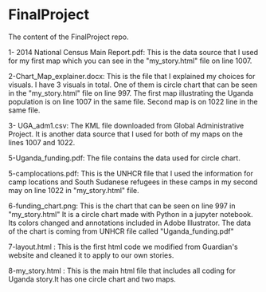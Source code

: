 # FinalProject
The content of the FinalProject repo.

1- 2014 National Census Main Report.pdf: This is the data source that I used for my first map which you can see in the "my_story.html" file on line 1007.

2-Chart_Map_explainer.docx: This is the file that I explained my choices for visuals. I have 3 visuals in total. One of them is circle chart that can be seen in the "my_story.html" file on line 997. The first map illustrating the Uganda population is on line 1007 in the same file. Second map is on 1022 line in the same file.

3- UGA_adm1.csv: The KML file downloaded from Global Administrative Project. It is another data source that I used for both of my maps on the lines 1007 and 1022.

5-Uganda_funding.pdf: The file contains the data used for circle chart.

5-camplocations.pdf: This is the UNHCR file that I used the information for camp locations and South Sudanese refugees in these camps in my second may on line 1022 in "my_story.html" file.

6-funding_chart.png: This is the chart that can be seen on line 997 in "my_story.html" It is a circle chart made with Python in a jupyter notebook. Its colors changed and annotations included in Adobe Illustrator. The data of the chart is coming from UNHCR file called "Uganda_funding.pdf" 

7-layout.html : This is the first html code we modified from Guardian's website and cleaned it to apply to our own stories.

8-my_story.html : This is the main html file that includes all coding for Uganda story.It has one circle chart and two maps.
